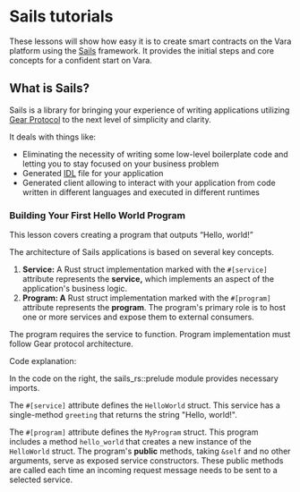 # Sails tutorials

These lessons will show how easy it is to create smart contracts on the Vara platform using the [Sails](https://github.com/gear-tech/sails) framework. It provides the initial steps and core concepts for a confident start on Vara.

## What is Sails?

Sails is a library for bringing your experience of writing applications utilizing [Gear Protocol](https://gear-tech.io/) to the next level of simplicity and clarity.

It deals with things like:

- Eliminating the necessity of writing some low-level boilerplate code and letting you to stay
focused on your business problem
- Generated [IDL](https://en.wikipedia.org/wiki/Interface_description_language) file for your application
- Generated client allowing to interact with your application from code written in different languages and executed in different runtimes

### Building Your First Hello World Program

This lesson covers creating a program that outputs “Hello, world!”

The architecture of Sails applications is based on several key concepts.

1. **Service:** A Rust struct implementation marked with the `#[service]` attribute represents the **service,** which implements an aspect of the application's business logic.
2. **Program: A** Rust struct implementation marked with the `#[program]` attribute represents the **program**. The program's primary role is to host one or more services and expose them to external consumers.

The program requires the service to function. Program implementation must follow Gear protocol architecture.

Code explanation:

In the code on the right, the sails_rs::prelude module provides necessary imports.

The `#[service]` attribute defines the `HelloWorld` struct. This service has a single-method `greeting` that returns the string "Hello, world!".

The `#[program]` attribute defines the `MyProgram` struct. This program includes a method `hello_world` that creates a new instance of the `HelloWorld` struct. The program's **public** methods, taking `&self` and no other arguments, serve as exposed service constructors. These public methods are called each time an incoming request message needs to be sent to a selected service.